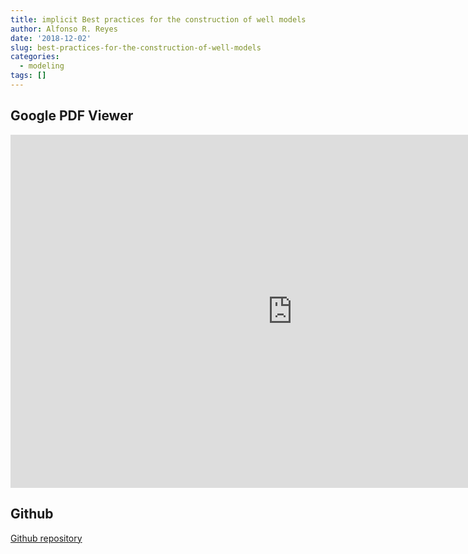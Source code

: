 ```yaml
---
title: implicit Best practices for the construction of well models
author: Alfonso R. Reyes
date: '2018-12-02'
slug: best-practices-for-the-construction-of-well-models
categories:
  - modeling
tags: []
---
```



## Google PDF Viewer

<embed src="https://drive.google.com/viewerng/viewer?embedded=true&url=https://github.com/f0nzie/BestPracticesConstructionWellModels/raw/master/Best_practices_for_the_construction_of_well_models.pdf" style="width:901px; height:565px;">


## Github

[Github repository](https://github.com/f0nzie/BestPracticesConstructionWellModels)